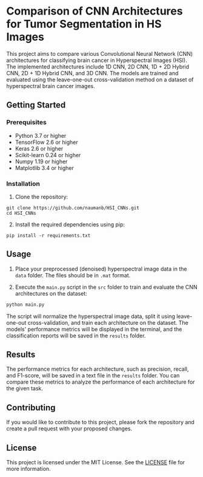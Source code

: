 # Comparison of CNN Architectures for Tumor Segmentation in HS Images

This project aims to compare various Convolutional Neural Network (CNN) architectures for classifying brain cancer in Hyperspectral Images (HSI). The implemented architectures include 1D CNN, 2D CNN, 1D + 2D Hybrid CNN, 2D + 1D Hybrid CNN, and 3D CNN. The models are trained and evaluated using the leave-one-out cross-validation method on a dataset of hyperspectral brain cancer images.

## Getting Started

### Prerequisites

- Python 3.7 or higher
- TensorFlow 2.6 or higher
- Keras 2.6 or higher
- Scikit-learn 0.24 or higher
- Numpy 1.19 or higher
- Matplotlib 3.4 or higher

### Installation

1. Clone the repository:
```
git clone https://github.com/naumanb/HSI_CNNs.git
cd HSI_CNNs
```

2. Install the required dependencies using pip:
```
pip install -r requirements.txt
```

## Usage

1. Place your preprocessed (denoised) hyperspectral image data in the `data` folder. The files should be in `.mat` format.

2. Execute the `main.py` script in the `src` folder to train and evaluate the CNN architectures on the dataset:

```python
python main.py
```

The script will normalize the hyperspectral image data, split it using leave-one-out cross-validation, and train each architecture on the dataset. The models' performance metrics will be displayed in the terminal, and the classification reports will be saved in the `results` folder.

## Results

The performance metrics for each architecture, such as precision, recall, and F1-score, will be saved in a text file in the `results` folder. You can compare these metrics to analyze the performance of each architecture for the given task.

## Contributing

If you would like to contribute to this project, please fork the repository and create a pull request with your proposed changes.

## License

This project is licensed under the MIT License. See the [LICENSE](LICENSE) file for more information.



